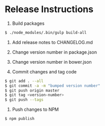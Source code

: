 # Release Instructions

1. Build packages

  ```bash
  $ ./node_modules/.bin/gulp build-all
  ```

1. Add release notes to CHANGELOG.md

1. Change version number in package.json

1. Change version number in bower.json

1. Commit changes and tag code

  ```bash
  $ git add . --all
  $ git commit -a -m "bumped version number"
  $ git push origin master
  $ git tag <version-number>
  $ git push --tags
  ```

1. Push changes to NPM

  ```bash
  $ npm publish
  ```
